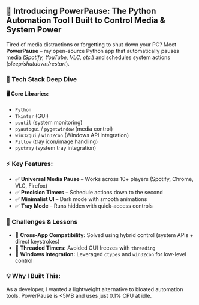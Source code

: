 <h2>🚀 Introducing PowerPause: The Python Automation Tool I Built to Control Media & System Power</h2>

<p>
Tired of media distractions or forgetting to shut down your PC? Meet <strong>PowerPause</strong> – my open-source Python app that automatically pauses media (<em>Spotify, YouTube, VLC, etc.</em>) and schedules system actions (<em>sleep/shutdown/restart</em>).
</p>

<h3>🔧 Tech Stack Deep Dive</h3>

<h4>🖥 Core Libraries:</h4>
<ul>
  <li><code>Python</code></li>
  <li><code>Tkinter</code> (GUI)</li>
  <li><code>psutil</code> (system monitoring)</li>
  <li><code>pyautogui</code> / <code>pygetwindow</code> (media control)</li>
  <li><code>win32gui</code> / <code>win32con</code> (Windows API integration)</li>
  <li><code>Pillow</code> (tray icon/image handling)</li>
  <li><code>pystray</code> (system tray integration)</li>
</ul>

<h3>⚡ Key Features:</h3>
<ul>
  <li>✅ <strong>Universal Media Pause</strong> – Works across 10+ players (Spotify, Chrome, VLC, Firefox)</li>
  <li>✅ <strong>Precision Timers</strong> – Schedule actions down to the second</li>
  <li>✅ <strong>Minimalist UI</strong> – Dark mode with smooth animations</li>
  <li>✅ <strong>Tray Mode</strong> – Runs hidden with quick-access controls</li>
</ul>

<h3>🚦 Challenges & Lessons</h3>
<ul>
  <li>🔹 <strong>Cross-App Compatibility:</strong> Solved using hybrid control (system APIs + direct keystrokes)</li>
  <li>🔹 <strong>Threaded Timers:</strong> Avoided GUI freezes with <code>threading</code></li>
  <li>🔹 <strong>Windows Integration:</strong> Leveraged <code>ctypes</code> and <code>win32con</code> for low-level control</li>
</ul>

<h3>💡 Why I Built This:</h3>
<p>
As a developer, I wanted a lightweight alternative to bloated automation tools. PowerPause is &lt;5MB and uses just 0.1% CPU at idle.
</p>

